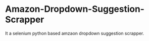 Amazon-Dropdown-Suggestion-Scrapper
===================================

It a selenium python based amzaon dropdown suggestion scrapper.
